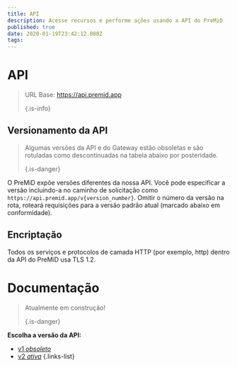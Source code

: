 ```yaml
---
title: API
description: Acesse recursos e performe ações usando a API do PreMiD
published: true
date: 2020-01-19T23:42:12.088Z
tags:
---
```


# API

> URL Base: https://api.premid.app 
> 
> {.is-info}

## Versionamento da API
> Algumas versões da API e do Gateway estão obsoletas e são rotuladas como descontinuadas na tabela abaixo por posteridade. 
> 
> {.is-danger}

O PreMiD expõe versões diferentes da nossa API. Você pode especificar a versão incluindo-a no caminho de solicitação como `https://api.premid.app/v{version_number}`. Omitir o número da versão na rota, roteará requisições para a versão padrão atual (marcado abaixo em conformidade).

## Encriptação

Todos os serviços e protocolos de camada HTTP (por exemplo, http) dentro da API do PreMiD usa TLS 1.2.

# Documentação
> Atualmente em construção! 
> 
> {.is-danger}

**Escolha a versão da API:**
- [v1 *obsoleto*](/dev/api/v1)
- [v2 *ativa*](/dev/api/v2)
{.links-list}